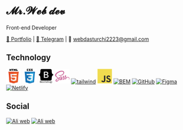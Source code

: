 ﻿# 𝓜𝓻.𝓦𝓮𝓫 𝓭𝓮𝓿

Front-end Developer

[💼 Portfolio](https://qudratulloh.netlify.app/) | [💬 Telegram](https://t.me/MrWebDev) | 📧 webdasturchi2223@gmail.com


## Technology

<p align="left">
  <!-- html -->
  <a href="https://www.w3.org/html/" target="_blank" rel="noreferrer"><img src="https://raw.githubusercontent.com/devicons/devicon/master/icons/html5/html5-original-wordmark.svg" alt="html" width="40" height="40"/></a>
  <!-- css -->
  <a href="https://www.w3schools.com/css/" target="_blank" rel="noreferrer"><img src="https://raw.githubusercontent.com/devicons/devicon/master/icons/css3/css3-original-wordmark.svg" alt="css" width="40" height="40"/></a>
  <!-- bootstrap -->
  <a href="https://getbootstrap.com" target="_blank" rel="noreferrer"><img src="https://raw.githubusercontent.com/devicons/devicon/master/icons/bootstrap/bootstrap-plain-wordmark.svg" alt="bootstrap" width="40" height="40"/></a>
  <!-- sass -->
  <a href="https://sass-lang.com" target="_blank" rel="noreferrer"><img src="https://raw.githubusercontent.com/devicons/devicon/master/icons/sass/sass-original.svg" alt="sass" width="40" height="40"/></a>
  <!-- tailwind -->
  <a href="https://tailwindcss.com/" target="_blank" rel="noreferrer"><img src="https://www.vectorlogo.zone/logos/tailwindcss/tailwindcss-icon.svg" alt="tailwind" width="40" height="40"/></a>
  <!-- js -->
  <a href="https://developer.mozilla.org/en-US/docs/Web/JavaScript" target="_blank" rel="noreferrer"><img src="https://raw.githubusercontent.com/devicons/devicon/master/icons/javascript/javascript-original.svg" alt="javascript" width="40" height="40"/></a>
  <!-- bem -->
  <a href="https://ru.bem.info/" target="_blank" rel="noreferrer"><img src="https://ru.bem.info/S3zKVZJcFfltyiAz-bWVmw4o3IU.svgd" alt="BEM" width="40" height="40"/></a>
  <!-- github -->
  <a href="https://github.com/" target="_blank" rel="noreferrer"><img src="https://github.githubassets.com/pinned-octocat.svg" alt="GitHub" width="40" height="40"/></a>
  <!-- figma -->
  <a href="https://figma.com/" target="_blank" rel="noreferrer"><img src="https://static.figma.com/app/icon/1/touch-180.png" alt="Figma" width="40" height="40"/></a>
  <!-- netlify -->
  <a href="https://www.netlify.com/" target="_blank" rel="noreferrer"><img src="https://www.netlify.com/icon.svg" alt="Netlify" width="40" height="40"/></a>
</p>



## Social

<p align="left">
<!-- facebook -->
<a href="https://www.facebook.com/profile.php?id=100087617301550" target="blank"><img align="center" src="https://raw.githubusercontent.com/rahuldkjain/github-profile-readme-generator/master/src/images/icons/Social/facebook.svg" alt="Ali web" height="30" width="40" /></a>
<!-- instagram -->
<a href="https://www.instagram.com/millioner_developer/" target="blank"><img align="center" src="https://raw.githubusercontent.com/rahuldkjain/github-profile-readme-generator/master/src/images/icons/Social/instagram.svg" alt="Ali web" height="30" width="40" /></a>
</p>
